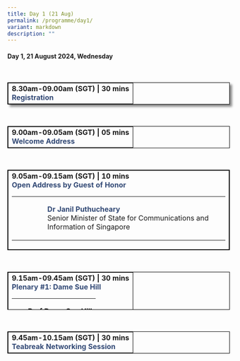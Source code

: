 ```yaml
---
title: Day 1 (21 Aug)
permalink: /programme/day1/
variant: markdown
description: ""
---
```

<h4><strong>Day 1, 21 August 2024, Wednesday</strong></h4><br>
<table cellpadding="10" border="1" style="width: 100%; border-collapse: collapse; border-style: solid; border-color: #000000; box-shadow:5px 5px 5px #888888;">
<tbody>
<tr>
<td style="width: 100%;">
<p style="margin:0"><strong>8.30am-09.00am (SGT) | 30 mins</strong></p>
<h4 style="margin:0"><span style="color: #324975;">Registration</span></h4>
</td>
</tr>
</tbody>
</table><br>
<table cellpadding="10" border="1" style="width: 100%; border-collapse: collapse; border-style: solid; border-color: #000000;">
<tbody>
<tr>
<td style="width: 100%;">
<p style="margin:0"><strong>9.00am-09.05am (SGT) | 05 mins</strong></p>
<h4 style="margin:0"><span style="color: #324975;">Welcome Address</span></h4>
</td>
</tr>
</tbody>
</table><br>
<table cellpadding="10" border="1" style="width: 100%; border-collapse: collapse; border-style: solid; border-color: #000000;">
<tbody>
<tr>
<td style="width: 100%;">
<p style="margin:0"><strong>9.05am-09.15am (SGT) | 10 mins</strong></p>
<h4 style="margin:0"><span style="color: #324975;">Open Address by Guest of Honor</span></h4>
<table border="0" style="width: 100%; border-collapse: collapse; border-style: none;">
<tbody>
<tr>
<td style="width: 15%;">&nbsp;</td>
<td style="width: 85%;">
<p><span style="color: #324975;"><strong>Dr Janil Puthucheary</strong></span><br>Senior Minister of State for Communications and Information of Singapore</p>
</td>
</tr>
</tbody>
</table>
</td>
</tr>
</tbody>
</table><br>
<table cellpadding="10" border="1" style="width: 100%; border-collapse: collapse; border-style: solid; border-color: #000000; height: 86px;">
<tbody>
<tr style="height: 86px;">
<td style="width: 100%; height: 86px;">
<p style="margin:0"><strong>9.15am-09.45am (SGT) | 30 mins</strong></p>
<h4 style="margin:0"><span style="color: #324975;">Plenary #1: Dame Sue Hill</span></h4>
<table border="0" style="width: 100%; border-collapse: collapse; border-style: none;">
<tbody>
<tr>
<td style="width: 15%;">&nbsp;</td>
<td style="width: 85%;">
<p><strong>Prof Dame Sue Hill</strong><br>NHS England</p>
</td>
</tr>
</tbody>
</table>
</td>
</tr>
</tbody>
</table><br>
<table cellpadding="10" border="1" style="width: 100%; border-collapse: collapse; border-style: solid; border-color: #000000;">
<tbody>
<tr>
<td style="width: 100%;">
<p style="margin:0"><strong>9.45am-10.15am (SGT) | 30 mins</strong></p>
<h4 style="margin:0"><span style="color: #324975;">Teabreak Networking Session</span></h4>
</td>
</tr>
</tbody>
</table>